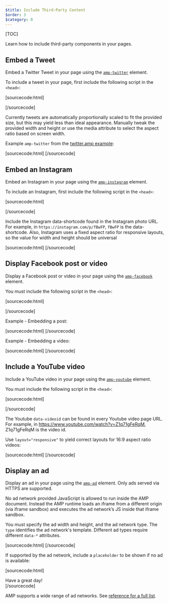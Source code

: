 ```yaml
---
$title: Include Third-Party Content
$order: 3
$category: 0
---
```

[TOC]

Learn how to include third-party components in your pages.

## Embed a Tweet

Embed a Twitter Tweet in your page
using the [`amp-twitter`](/docs/reference/extended/amp-twitter.html) element.

To include a tweet in your page,
first include the following script in the `<head>`:

[sourcecode:html]
<script async custom-element="amp-twitter"
  src="https://cdn.ampproject.org/v0/amp-twitter-0.1.js"></script>
[/sourcecode]

Currently tweets are automatically proportionally scaled
to fit the provided size,
but this may yield less than ideal appearance.
Manually tweak the provided width and height or use the media attribute
to select the aspect ratio based on screen width.

Example `amp-twitter` from the
[twitter.amp example](https://github.com/ampproject/amphtml/blob/master/examples/twitter.amp.html):

[sourcecode:html]
<amp-twitter width="390" height="50"
    layout="responsive"
    data-tweetid="638793490521001985">
</amp-twitter>
[/sourcecode]

## Embed an Instagram

Embed an Instagram in your page
using the [`amp-instagram`](/docs/reference/extended/amp-instagram.html) element.

To include an Instagram,
first include the following script in the `<head>`:

[sourcecode:html]
<script async custom-element="amp-instagram"
  src="https://cdn.ampproject.org/v0/amp-instagram-0.1.js"></script>
[/sourcecode]

Include the Instagram data-shortcode found in the Instagram photo URL.
For example, in `https://instagram.com/p/fBwFP`,
`fBwFP` is the data-shortcode.
Also, Instagram uses a fixed aspect ratio for responsive layouts,
so the value for width and height should be universal

[sourcecode:html]
<amp-instagram
    data-shortcode="fBwFP"
    width="320"
    height="392"
    layout="responsive">
</amp-instagram>
[/sourcecode]

## Display Facebook post or video

Display a Facebook post or video in your page
using the [`amp-facebook`](/docs/reference/extended/amp-facebook.html) element.

You must include the following script in the `<head>`:

[sourcecode:html]
<script async custom-element="amp-facebook"
  src="https://cdn.ampproject.org/v0/amp-facebook-0.1.js"></script>
[/sourcecode]

Example - Embedding a post:

[sourcecode:html]
<amp-facebook width="486" height="657"
    layout="responsive"
    data-href="https://www.facebook.com/zuck/posts/10102593740125791">
</amp-facebook>
[/sourcecode]

Example - Embedding a video:

[sourcecode:html]
<amp-facebook width="552" height="574"
    layout="responsive"
    data-embed-as="video"
    data-href="https://www.facebook.com/zuck/videos/10102509264909801/">
</amp-facebook>
[/sourcecode]

## Include a YouTube video

Include a YouTube video in your page
using the [`amp-youtube`](/docs/reference/extended/amp-youtube.html) element.

You must include the following script in the `<head>`:

[sourcecode:html]
<script async custom-element="amp-youtube"
  src="https://cdn.ampproject.org/v0/amp-youtube-0.1.js"></script>
[/sourcecode]

The Youtube `data-videoid` can be found in every Youtube video page URL.
For example, in https://www.youtube.com/watch?v=Z1q71gFeRqM,
Z1q71gFeRqM is the video id.

Use `layout="responsive"` to yield correct layouts for 16:9 aspect ratio videos:

[sourcecode:html]
<amp-youtube
    data-videoid="mGENRKrdoGY"
    layout="responsive"
    width="480" height="270">
</amp-youtube>
[/sourcecode]

## Display an ad

Display an ad in your page
using the [`amp-ad`](/docs/reference/amp-ad.html) element.
Only ads served via HTTPS are supported.

No ad network provided JavaScript is allowed to run inside the AMP document.
Instead the AMP runtime loads an iframe from a
different origin (via iframe sandbox)
and executes the ad network’s JS inside that iframe sandbox.

You must specify the ad width and height, and the ad network type.
The `type` identifies the ad network's template.
Different ad types require different `data-*` attributes.

[sourcecode:html]
<amp-ad width="300" height="250"
    type="example"
    data-aax_size="300x250"
    data-aax_pubname="test123"
    data-aax_src="302">
</amp-ad>
[/sourcecode]

If supported by the ad network,
include a `placeholder`
to be shown if no ad is available:

[sourcecode:html]
<amp-ad width="300" height="250"
    type="example"
    data-aax_size="300x250"
    data-aax_pubname="test123"
    data-aax_src="302">
  <div placeholder>Have a great day!</div>
</amp-ad>
[/sourcecode]

AMP supports a wide range of ad networks. See [reference for a full list](/docs/reference/amp-ad.html#supported-ad-networks).
